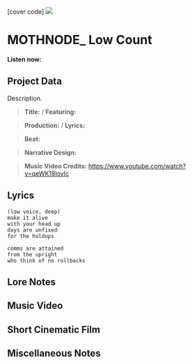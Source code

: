[cover code] ![](57175019_319474918741616_8502199518755923887_n.jpg)

# MOTHNODE_ Low Count

**Listen now:** 

## Project Data

Description.

> **Title:**  / **Featuring:** 

> **Production:**  / **Lyrics:** 

> **Beat:**

> **Narrative Design:**

> **Music Video Credits:**
https://www.youtube.com/watch?v=qeWK18IoyIc

## Lyrics

```
(low voice, deep)
make it alive
with your head up
days are unfixed
for the holdups

comms are attained
from the upright
who think of no rollbacks

```

## Lore Notes

## Music Video

## Short Cinematic Film

## Miscellaneous Notes
